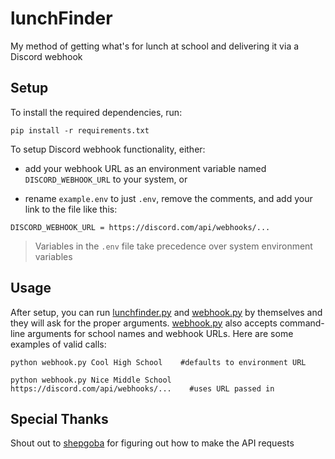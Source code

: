 # lunchFinder
My method of getting what's for lunch at school and delivering it via a Discord webhook

## Setup
To install the required dependencies, run:
```shell
pip install -r requirements.txt
```

To setup Discord webhook functionality, either:
- add your webhook URL as an environment variable named `DISCORD_WEBHOOK_URL` to your system, or

- rename `example.env` to just `.env`, remove the comments, and add your link to the file like this:

```
DISCORD_WEBHOOK_URL = https://discord.com/api/webhooks/...
```
> Variables in the `.env` file take precedence over system environment variables

## Usage

After setup, you can run [lunchfinder.py](lunchfinder.py) and [webhook.py](webhook.py) by themselves and they will ask for the proper arguments. [webhook.py](webhook.py) also accepts command-line arguments for school names and webhook URLs. Here are some examples of valid calls:
```shell
python webhook.py Cool High School    #defaults to environment URL

python webhook.py Nice Middle School https://discord.com/api/webhooks/...    #uses URL passed in
```


## Special Thanks
Shout out to [shepgoba](https://github.com/shepgoba) for figuring out how to make the API requests